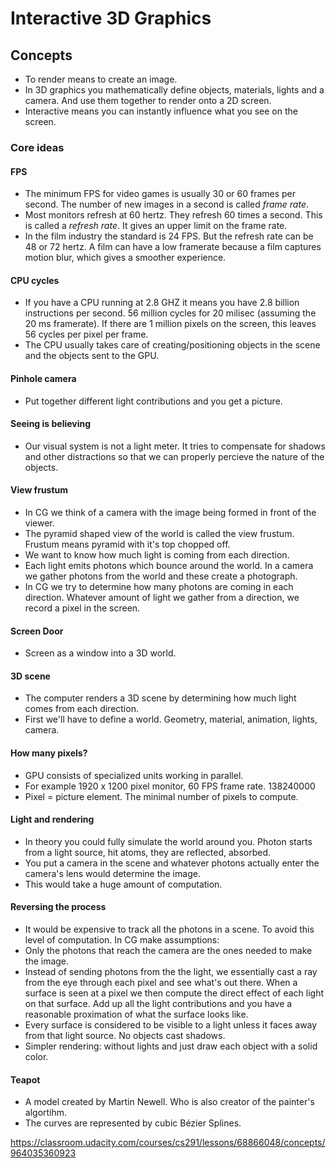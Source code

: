 # Interactive 3D Graphics

## Concepts

- To render means to create an image.
- In 3D graphics you mathematically define objects, materials, lights and a camera. And use them together to render onto a 2D screen.
- Interactive means you can instantly influence what you see on the screen.

### Core ideas

#### FPS

- The minimum FPS for video games is usually 30 or 60 frames per second. The number of new images in a second is called _frame rate_.
- Most monitors refresh at 60 hertz. They refresh 60 times a second. This is called a _refresh rate_. It gives an upper limit on the frame rate.
- In the film industry the standard is 24 FPS. But the refresh rate can be 48 or 72 hertz. A film can have a low framerate because a film captures motion blur, which gives a smoother experience. 

#### CPU cycles

- If you have a CPU running at 2.8 GHZ it means you have 2.8 billion instructions per second. 56 million cycles for 20 milisec (assuming the 20 ms framerate). If there are 1 million pixels on the screen, this leaves 56 cycles per pixel per frame.
- The CPU usually takes care of creating/positioning objects in the scene and the objects sent to the GPU.

#### Pinhole camera

- Put together different light contributions and you get a picture.

#### Seeing is believing
- Our visual system is not a light meter. It tries to compensate for shadows and other distractions so that we can properly percieve the nature of the objects.

#### View frustum
- In CG we think of a camera with the image being formed in front of the viewer.
- The pyramid shaped view of the world is called the view frustum. Frustum means pyramid with it's top chopped off.
- We want to know how much light is coming from each direction.
- Each light emits photons which bounce around the world. In a camera we gather photons from the world and these create a photograph.
- In CG we try to determine how many photons are coming in each direction. Whatever amount of light we gather from a direction, we record a pixel in the screen.

#### Screen Door
- Screen as a window into a 3D world. 

#### 3D scene
- The computer renders a 3D scene by determining how much light comes from each direction.
- First we'll have to define a world. Geometry, material, animation, lights, camera.

#### How many pixels?
- GPU consists of specialized units working in parallel.
- For example 1920 x 1200 pixel monitor, 60 FPS frame rate. 138240000
- Pixel = picture element. The minimal number of pixels to compute.

#### Light and rendering
- In theory you could fully simulate the world around you. Photon starts from a light source, hit atoms, they are reflected, absorbed.
- You put a camera in the scene and whatever photons actually enter the camera's lens would determine the image.
- This would take a huge amount of computation.

#### Reversing the process
- It would be expensive to track all the photons in a scene. To avoid this level of computation. In CG make assumptions:
- Only the photons that reach the camera are the ones needed to make the image.
- Instead of sending photons from the the light, we essentially cast a ray from the eye through each pixel and see what's out there. When a surface is seen at a pixel we then compute the direct effect of each light on that surface. Add up all the light contributions and you have a reasonable proximation of what the surface looks like.
- Every surface is considered to be visible to a light unless it faces away from that light source. No objects cast shadows.
- Simpler rendering: without lights and just draw each object with a solid color.

#### Teapot
- A model created by Martin Newell. Who is also creator of the painter's algortihm.
- The curves are represented by cubic Bézier Splines.

https://classroom.udacity.com/courses/cs291/lessons/68866048/concepts/964035360923